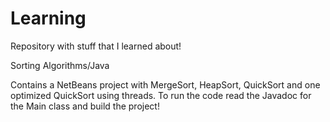 # Learning
Repository with stuff that I learned about!

Sorting Algorithms/Java

  Contains a NetBeans project with MergeSort, HeapSort, QuickSort and one optimized QuickSort using threads.
  To run the code read the Javadoc for the Main class and build the project!

